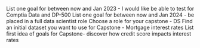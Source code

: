 List one goal for between now and Jan 2023 - I would like be able to test for Comptia Data and DP-500
List one goal for between now and Jan 2024 - be placed in a full data scientist role 
Choose a role for your capstone  - DS
Find an initial dataset you want to use for Capstone - Mortgage interest rates
List first idea of goals for Capstone- discover how credit score impacts interest rates
